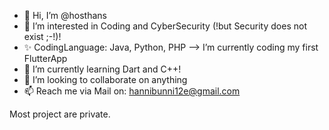 - 👋 Hi, I’m @hosthans
- 👀 I’m interested in Coding and CyberSecurity (!but Security does not exist ;-!)!
- ✨ CodingLanguage: Java, Python, PHP     --> I’m currently coding my first FlutterApp
- 🌱 I’m currently learning Dart and C++!
- 💞️ I’m looking to collaborate on anything
- 📫 Reach me via Mail on: hannibunni12e@gmail.com

Most project are private.
